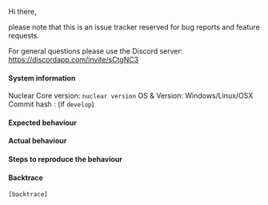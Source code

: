 Hi there,

please note that this is an issue tracker reserved for bug reports and feature requests.

For general questions please use the Discord server: https://discordapp.com/invite/sCtgNC3

#### System information

Nuclear Core version: `nuclear version`
OS & Version: Windows/Linux/OSX
Commit hash : (if `develop`)

#### Expected behaviour


#### Actual behaviour


#### Steps to reproduce the behaviour


#### Backtrace

````
[backtrace]
````
